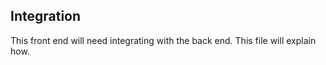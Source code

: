 ## Integration

This front end will need integrating with the back end. This file will explain how.
